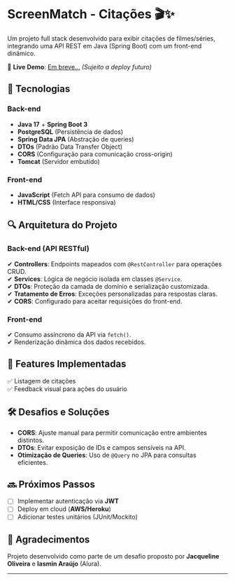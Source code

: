 # ScreenMatch - Citações 🎬✨

Um projeto full stack desenvolvido para exibir citações de filmes/séries, integrando uma API REST em Java (Spring Boot) com um front-end dinâmico.  

🔗 **Live Demo**: [Em breve...](#) *(Sujeito a deploy futuro)*  

## 🚀 Tecnologias  
### Back-end  
- **Java 17** + **Spring Boot 3**  
- **PostgreSQL** (Persistência de dados)  
- **Spring Data JPA** (Abstração de queries)  
- **DTOs** (Padrão Data Transfer Object)  
- **CORS** (Configuração para comunicação cross-origin)  
- **Tomcat** (Servidor embutido)  

### Front-end  
- **JavaScript** (Fetch API para consumo de dados)  
- **HTML/CSS** (Interface responsiva)  

## 🔍 Arquitetura do Projeto  
### Back-end (API RESTful)  
✔ **Controllers**: Endpoints mapeados com `@RestController` para operações CRUD.  
✔ **Services**: Lógica de negócio isolada em classes `@Service`.  
✔ **DTOs**: Proteção da camada de domínio e serialização customizada.  
✔ **Tratamento de Erros**: Exceções personalizadas para respostas claras.  
✔ **CORS**: Configurado para aceitar requisições do front-end.  

### Front-end  
✔ Consumo assíncrono da API via `fetch()`.  
✔ Renderização dinâmica dos dados recebidos.  

## 📌 Features Implementadas  
✅ Listagem de citações  
✅ Feedback visual para ações do usuário  

## 🛠 Desafios e Soluções  
- **CORS**: Ajuste manual para permitir comunicação entre ambientes distintos.  
- **DTOs**: Evitar exposição de IDs e campos sensíveis na API.  
- **Otimização de Queries**: Uso de `@Query` no JPA para consultas eficientes.  

## 🔜 Próximos Passos  
- [ ] Implementar autenticação via **JWT**  
- [ ] Deploy em cloud (**AWS/Heroku**)  
- [ ] Adicionar testes unitários (JUnit/Mockito)  

## 🙌 Agradecimentos  
Projeto desenvolvido como parte de um desafio proposto por **Jacqueline Oliveira** e **Iasmin Araújo** (Alura).  

---

